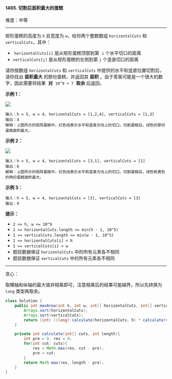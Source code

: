 #### 1465. 切割后面积最大的蛋糕

难度：中等

---

矩形蛋糕的高度为 `h` 且宽度为 `w`，给你两个整数数组 `horizontalCuts` 和 `verticalCuts`，其中：

*    `horizontalCuts[i]` 是从矩形蛋糕顶部到第  `i` 个水平切口的距离
*   `verticalCuts[j]` 是从矩形蛋糕的左侧到第 `j` 个竖直切口的距离

请你按数组 _`horizontalCuts`_ 和 _`verticalCuts`_ 中提供的水平和竖直位置切割后，请你找出  **面积最大**  的那份蛋糕，并返回其  **面积**  。由于答案可能是一个很大的数字，因此需要将结果  **对**  `10^9 + 7`  **取余**  后返回。

 **示例 1：** 

![](https://assets.leetcode-cn.com/aliyun-lc-upload/uploads/2020/05/30/leetcode_max_area_2.png)

```
输入：h = 5, w = 4, horizontalCuts = [1,2,4], verticalCuts = [1,3]
输出：4 
解释：上图所示的矩阵蛋糕中，红色线表示水平和竖直方向上的切口。切割蛋糕后，绿色的那份蛋糕面积最大。
```

 **示例 2：** 

 **![](https://assets.leetcode-cn.com/aliyun-lc-upload/uploads/2020/05/30/leetcode_max_area_3.png)** 

```
输入：h = 5, w = 4, horizontalCuts = [3,1], verticalCuts = [1]
输出：6
解释：上图所示的矩阵蛋糕中，红色线表示水平和竖直方向上的切口。切割蛋糕后，绿色和黄色的两份蛋糕面积最大。
```

 **示例 3：** 

```
输入：h = 5, w = 4, horizontalCuts = [3], verticalCuts = [3]
输出：9
```

 **提示：** 

*   `2 <= h, w <= 10^9`
*   `1 <= horizontalCuts.length <= min(h - 1, 10^5)`
*   `1 <= verticalCuts.length <= min(w - 1, 10^5)`
*   `1 <= horizontalCuts[i] < h`
*   `1 <= verticalCuts[i] < w`
*   题目数据保证 `horizontalCuts` 中的所有元素各不相同
*   题目数据保证 `verticalCuts` 中的所有元素各不相同

---

贪心：

取横轴和纵轴的最大值并相乘即可，注意相乘后的结果可能越界，所以先转换为 `long` 类型再取余。

```Java
class Solution {
    public int maxArea(int h, int w, int[] horizontalCuts, int[] verticalCuts) {
        Arrays.sort(horizontalCuts);
        Arrays.sort(verticalCuts);
        return (int) ((long) calculate(horizontalCuts, h) * calculate(verticalCuts, w) % 1000000007);
    }

    private int calculate(int[] cuts, int length){
        int pre = 0, res = 0;
        for(int cut: cuts){
            res = Math.max(res, cut - pre);
            pre = cut;
        }
        return Math.max(res, length - pre);
    }
}
```
